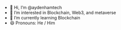 - 👋 Hi, I’m @aydenhamtech
- 👀 I’m interested in Blockchain, Web3, and metaverse 
- 🌱 I’m currently learning Blockchain
- 😄 Pronouns: He / Him

